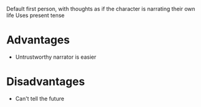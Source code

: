 Default first person, with thoughts as if the character is narrating their own life
Uses present tense

# Advantages
- Untrustworthy narrator is easier

# Disadvantages
- Can't tell the future